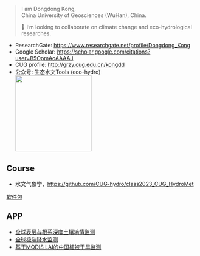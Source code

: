 > I am Dongdong Kong,   
> China University of Geosciences (WuHan), China.
> 
> 👯 I’m looking to collaborate on climate change and eco-hydrological researches.

- ResearchGate: https://www.researchgate.net/profile/Dongdong_Kong
- Google Scholar: https://scholar.google.com/citations?user=B5OpmAoAAAAJ
- CUG profile: http://grzy.cug.edu.cn/kongdd
- 公众号: 生态水文Tools (eco-hydro)  
  <img src="https://mmbiz.qpic.cn/mmbiz_png/wSb3xKNNJHYpiaKxXO0PzXgzMhwJmPeTb9WTAAjZ2LDTG1qMiatyw4unYRPG4qMId4uOqymaA2Eng4G8msuuHQNA/640?wx_fmt=png&tp=webp&wxfrom=5&wx_lazy=1&wx_co=1" width="200"/>

## Course

- 水文气象学，<https://github.com/CUG-hydro/class2023_CUG_HydroMet>

[软件包](pkgs.md)

## APP
- [全球表层与根系深度土壤墒情监测](https://gee-hydro.projects.earthengine.app/view/global-daily-soil-moisture-monitor-smap-l4engine-developers)
- [全球极端降水监测](https://gee-hydro.projects.earthengine.app/view/daily-precipitation-monitor-gsmap-v8)
- [基于MODIS LAI的中国植被干旱监测](https://ee-kongdd.projects.earthengine.app/view/drought-svdi)

<!-- 
[研究生招生](recruit.md)

[已发表论文](MyPublication.md)
-->
